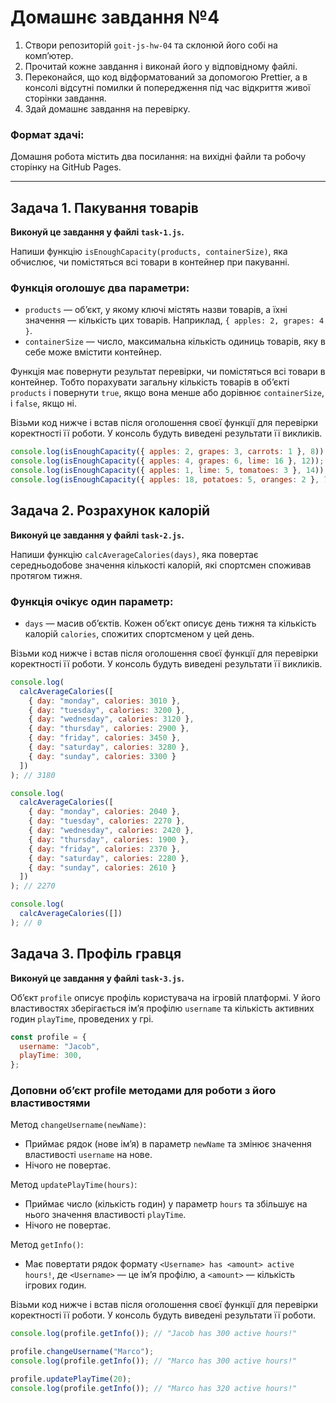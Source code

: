 # Домашнє завдання №4

1. Створи репозиторій `goit-js-hw-04` та склонюй його собі на комп’ютер.
2. Прочитай кожне завдання і виконай його у відповідному файлі.
3. Переконайся, що код відформатований за допомогою Prettier, а в консолі відсутні помилки й попередження під час відкриття живої сторінки завдання.
4. Здай домашнє завдання на перевірку.

### Формат здачі:
Домашня робота містить два посилання: на вихідні файли та робочу сторінку на GitHub Pages.

---

## Задача 1. Пакування товарів

**Виконуй це завдання у файлі `task-1.js`.**

Напиши функцію `isEnoughCapacity(products, containerSize)`, яка обчислює, чи помістяться всі товари в контейнер при пакуванні.

### Функція оголошує два параметри:

- `products` — об’єкт, у якому ключі містять назви товарів, а їхні значення — кількість цих товарів. Наприклад, `{ apples: 2, grapes: 4 }`.
- `containerSize` — число, максимальна кількість одиниць товарів, яку в себе може вмістити контейнер.

Функція має повернути результат перевірки, чи помістяться всі товари в контейнер. Тобто порахувати загальну кількість товарів в об’єкті `products` і повернути `true`, якщо вона менше або дорівнює `containerSize`, і `false`, якщо ні.

Візьми код нижче і встав після оголошення своєї функції для перевірки коректності її роботи. У консоль будуть виведені результати її викликів.

```javascript
console.log(isEnoughCapacity({ apples: 2, grapes: 3, carrots: 1 }, 8)); // true
console.log(isEnoughCapacity({ apples: 4, grapes: 6, lime: 16 }, 12)); // false
console.log(isEnoughCapacity({ apples: 1, lime: 5, tomatoes: 3 }, 14)); // true
console.log(isEnoughCapacity({ apples: 18, potatoes: 5, oranges: 2 }, 7)); // false
```

## Задача 2. Розрахунок калорій

**Виконуй це завдання у файлі `task-2.js`.**

Напиши функцію `calcAverageCalories(days)`, яка повертає середньодобове значення кількості калорій, які спортсмен споживав протягом тижня. 

### Функція очікує один параметр:

- `days` — масив об’єктів. Кожен об’єкт описує день тижня та кількість калорій `calories`, спожитих спортсменом у цей день.

Візьми код нижче і встав після оголошення своєї функції для перевірки коректності її роботи. У консоль будуть виведені результати її викликів.

```javascript
console.log(
  calcAverageCalories([
    { day: "monday", calories: 3010 },
    { day: "tuesday", calories: 3200 },
    { day: "wednesday", calories: 3120 },
    { day: "thursday", calories: 2900 },
    { day: "friday", calories: 3450 },
    { day: "saturday", calories: 3280 },
    { day: "sunday", calories: 3300 }
  ])
); // 3180

console.log(
  calcAverageCalories([
    { day: "monday", calories: 2040 },
    { day: "tuesday", calories: 2270 },
    { day: "wednesday", calories: 2420 },
    { day: "thursday", calories: 1900 },
    { day: "friday", calories: 2370 },
    { day: "saturday", calories: 2280 },
    { day: "sunday", calories: 2610 }
  ])
); // 2270

console.log(
  calcAverageCalories([])
); // 0
```

## Задача 3. Профіль гравця

**Виконуй це завдання у файлі `task-3.js`.**

Об’єкт `profile` описує профіль користувача на ігровій платформі. У його властивостях зберігається ім’я профілю `username` та кількість активних годин `playTime`, проведених у грі.

```javascript
const profile = {
  username: "Jacob",
  playTime: 300,
};
```

### Доповни об’єкт profile методами для роботи з його властивостями

Метод `changeUsername(newName)`:
- Приймає рядок (нове ім’я) в параметр `newName` та змінює значення властивості `username` на нове.
- Нічого не повертає.

Метод `updatePlayTime(hours)`:
- Приймає число (кількість годин) у параметр `hours` та збільшує на нього значення властивості `playTime`.
- Нічого не повертає.

Метод `getInfo()`:
- Має повертати рядок формату `<Username> has <amount> active hours!`, де `<Username>` — це ім’я профілю, а `<amount>` — кількість ігрових годин.

Візьми код нижче і встав після оголошення своєї функції для перевірки коректності її роботи. У консоль будуть виведені результати її роботи.

```javascript
console.log(profile.getInfo()); // "Jacob has 300 active hours!"

profile.changeUsername("Marco");
console.log(profile.getInfo()); // "Marco has 300 active hours!"

profile.updatePlayTime(20);
console.log(profile.getInfo()); // "Marco has 320 active hours!"
```
